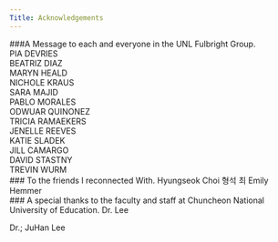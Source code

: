 ```yaml
---
Title: Acknowledgements
---
```

<div class="unl" markdown="1">
###A Message to each and everyone in the UNL Fulbright Group.

<div class="person" markdown="1">PIA DEVRIES</div>

<div class="person" markdown="1">BEATRIZ DIAZ</div>

<div class="person" markdown="1">MARYN HEALD</div>

<div class="person" markdown="1">NICHOLE KRAUS</div>

<div class="person" markdown="1">SARA MAJID</div>

<div class="person" markdown="1">PABLO MORALES</div>

<div class="person" markdown="1">ODWUAR QUINONEZ</div>

<div class="person" markdown="1">TRICIA RAMAEKERS</div>

<div class="person" markdown="1">JENELLE REEVES</div>

<div class="person" markdown="1">KATIE SLADEK</div>

<div class="person" markdown="1">JILL CAMARGO</div>

<div class="person" markdown="1">DAVID STASTNY</div>

<div class="person" markdown="1">TREVIN WURM</div>
</div>
<div class="old-friends" markdown="1">
### To the friends I reconnected With.
Hyungseok Choi 형석 최
Emily Hemmer
</div>


<div class="cnue" markdown="1">
### A special thanks to the faculty and staff at Chuncheon National University of Education.
Dr. Lee

Dr.; JuHan Lee
</div>
